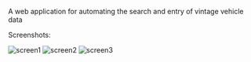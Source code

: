 A web application for automating the search and entry of vintage vehicle data

Screenshots:

![screen1](https://github.com/user-attachments/assets/913ffd27-7a39-489f-8cae-139789b8e161)
![screen2](https://github.com/user-attachments/assets/28f627a7-9354-4614-97d1-bede0edb166c)
![screen3](https://github.com/user-attachments/assets/c398d621-204e-486f-ba92-43a66d561895)
